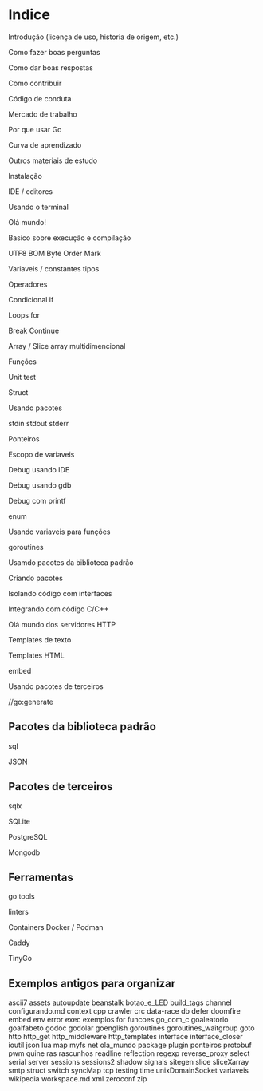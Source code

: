 # Indice

Introdução (licença de uso, historia de origem, etc.)

Como fazer boas perguntas

Como dar boas respostas

Como contribuir

Código de conduta

Mercado de trabalho

Por que usar Go

Curva de aprendizado

Outros materiais de estudo

Instalação

IDE / editores

Usando o terminal

Olá mundo!

Basico sobre execução e compilação

UTF8
    BOM Byte Order Mark

Variaveis / constantes
    tipos

Operadores

Condicional if

Loops for

Break Continue

Array / Slice
    array multidimencional

Funções

Unit test

Struct

Usando pacotes

stdin stdout stderr

Ponteiros

Escopo de variaveis

Debug usando IDE

Debug usando gdb

Debug com printf

enum

Usando variaveis para funções

goroutines

Usamdo pacotes da biblioteca padrão

Criando pacotes

Isolando código com interfaces

Integrando com código C/C++

Olá mundo dos servidores HTTP

Templates de texto

Templates HTML

embed

Usando pacotes de terceiros

//go:generate

## Pacotes da biblioteca padrão

sql

JSON

## Pacotes de terceiros

sqlx

SQLite

PostgreSQL

Mongodb

## Ferramentas

go tools

linters

Containers Docker / Podman

Caddy

TinyGo

## Exemplos antigos para organizar

ascii7
assets
autoupdate
beanstalk
botao_e_LED
build_tags
channel
configurando.md
context
cpp
crawler
crc
data-race
db
defer
doomfire
embed
env
error
exec
exemplos
for
funcoes
go_com_c
goaleatorio
goalfabeto
godoc
godolar
goenglish
goroutines
goroutines_waitgroup
goto
http
http_get
http_middleware
http_templates
interface
interface_closer
ioutil
json
lua
map
myfs
net
ola_mundo
package
plugin
ponteiros
protobuf
pwm
quine
ras
rascunhos
readline
reflection
regexp
reverse_proxy
select
serial
server
sessions
sessions2
shadow
signals
sitegen
slice
sliceXarray
smtp
struct
switch
syncMap
tcp
testing
time
unixDomainSocket
variaveis
wikipedia
workspace.md
xml
zeroconf
zip

